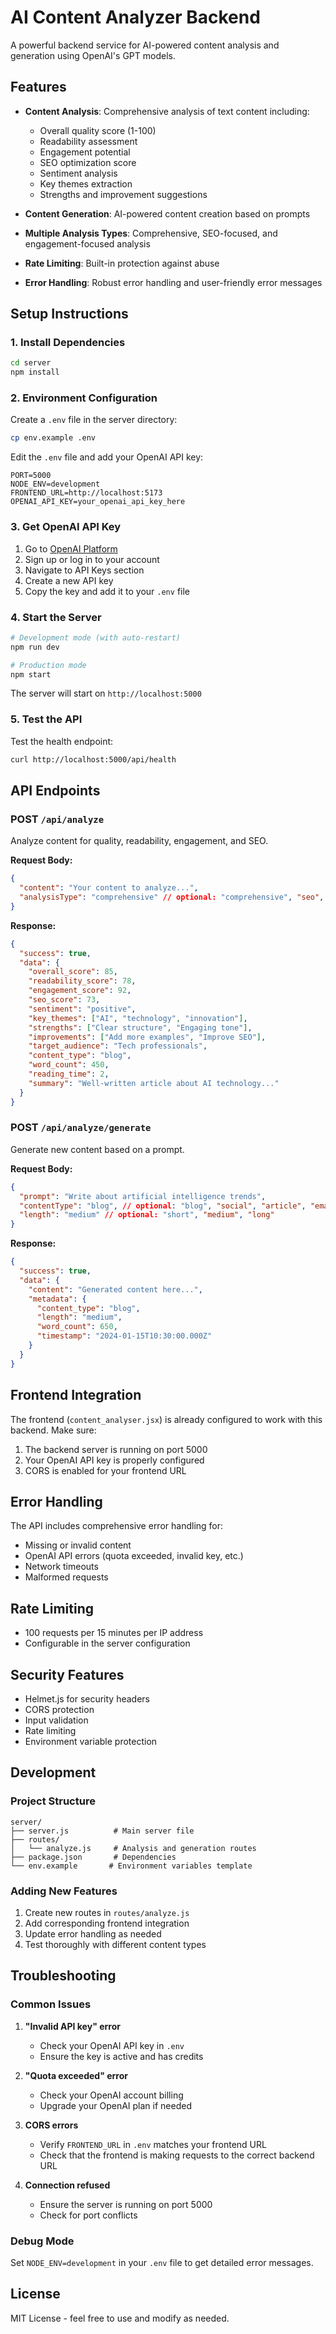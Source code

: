 # AI Content Analyzer Backend

A powerful backend service for AI-powered content analysis and generation using OpenAI's GPT models.

## Features

- **Content Analysis**: Comprehensive analysis of text content including:
  - Overall quality score (1-100)
  - Readability assessment
  - Engagement potential
  - SEO optimization score
  - Sentiment analysis
  - Key themes extraction
  - Strengths and improvement suggestions

- **Content Generation**: AI-powered content creation based on prompts
- **Multiple Analysis Types**: Comprehensive, SEO-focused, and engagement-focused analysis
- **Rate Limiting**: Built-in protection against abuse
- **Error Handling**: Robust error handling and user-friendly error messages

## Setup Instructions

### 1. Install Dependencies

```bash
cd server
npm install
```

### 2. Environment Configuration

Create a `.env` file in the server directory:

```bash
cp env.example .env
```

Edit the `.env` file and add your OpenAI API key:

```env
PORT=5000
NODE_ENV=development
FRONTEND_URL=http://localhost:5173
OPENAI_API_KEY=your_openai_api_key_here
```

### 3. Get OpenAI API Key

1. Go to [OpenAI Platform](https://platform.openai.com/)
2. Sign up or log in to your account
3. Navigate to API Keys section
4. Create a new API key
5. Copy the key and add it to your `.env` file

### 4. Start the Server

```bash
# Development mode (with auto-restart)
npm run dev

# Production mode
npm start
```

The server will start on `http://localhost:5000`

### 5. Test the API

Test the health endpoint:
```bash
curl http://localhost:5000/api/health
```

## API Endpoints

### POST `/api/analyze`
Analyze content for quality, readability, engagement, and SEO.

**Request Body:**
```json
{
  "content": "Your content to analyze...",
  "analysisType": "comprehensive" // optional: "comprehensive", "seo", "engagement"
}
```

**Response:**
```json
{
  "success": true,
  "data": {
    "overall_score": 85,
    "readability_score": 78,
    "engagement_score": 92,
    "seo_score": 73,
    "sentiment": "positive",
    "key_themes": ["AI", "technology", "innovation"],
    "strengths": ["Clear structure", "Engaging tone"],
    "improvements": ["Add more examples", "Improve SEO"],
    "target_audience": "Tech professionals",
    "content_type": "blog",
    "word_count": 450,
    "reading_time": 2,
    "summary": "Well-written article about AI technology..."
  }
}
```

### POST `/api/analyze/generate`
Generate new content based on a prompt.

**Request Body:**
```json
{
  "prompt": "Write about artificial intelligence trends",
  "contentType": "blog", // optional: "blog", "social", "article", "email", "ad"
  "length": "medium" // optional: "short", "medium", "long"
}
```

**Response:**
```json
{
  "success": true,
  "data": {
    "content": "Generated content here...",
    "metadata": {
      "content_type": "blog",
      "length": "medium",
      "word_count": 650,
      "timestamp": "2024-01-15T10:30:00.000Z"
    }
  }
}
```

## Frontend Integration

The frontend (`content_analyser.jsx`) is already configured to work with this backend. Make sure:

1. The backend server is running on port 5000
2. Your OpenAI API key is properly configured
3. CORS is enabled for your frontend URL

## Error Handling

The API includes comprehensive error handling for:
- Missing or invalid content
- OpenAI API errors (quota exceeded, invalid key, etc.)
- Network timeouts
- Malformed requests

## Rate Limiting

- 100 requests per 15 minutes per IP address
- Configurable in the server configuration

## Security Features

- Helmet.js for security headers
- CORS protection
- Input validation
- Rate limiting
- Environment variable protection

## Development

### Project Structure
```
server/
├── server.js          # Main server file
├── routes/
│   └── analyze.js     # Analysis and generation routes
├── package.json       # Dependencies
└── env.example       # Environment variables template
```

### Adding New Features

1. Create new routes in `routes/analyze.js`
2. Add corresponding frontend integration
3. Update error handling as needed
4. Test thoroughly with different content types

## Troubleshooting

### Common Issues

1. **"Invalid API key" error**
   - Check your OpenAI API key in `.env`
   - Ensure the key is active and has credits

2. **"Quota exceeded" error**
   - Check your OpenAI account billing
   - Upgrade your OpenAI plan if needed

3. **CORS errors**
   - Verify `FRONTEND_URL` in `.env` matches your frontend URL
   - Check that the frontend is making requests to the correct backend URL

4. **Connection refused**
   - Ensure the server is running on port 5000
   - Check for port conflicts

### Debug Mode

Set `NODE_ENV=development` in your `.env` file to get detailed error messages.

## License

MIT License - feel free to use and modify as needed.
